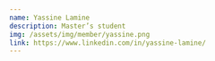 ```yaml
---
name: Yassine Lamine
description: Master’s student
img: /assets/img/member/yassine.png
link: https://www.linkedin.com/in/yassine-lamine/
---
```

